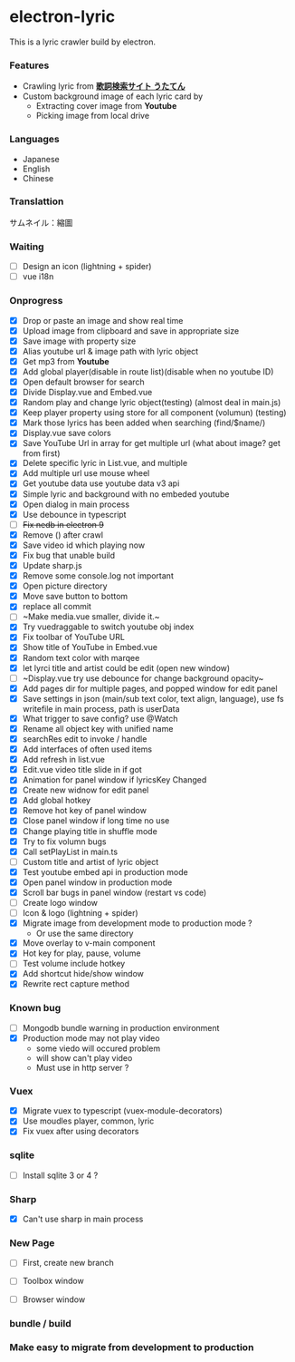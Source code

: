 # electron-lyric

This is a lyric crawler build by electron.


### Features
* Crawling lyric from **[歌詞検索サイト うたてん](https://utaten.com/)**
* Custom background image of each lyric card by
    * Extracting cover image from **Youtube**
    * Picking image from local drive 

### Languages
- Japanese
- English
- Chinese

### Translattion

サムネイル：縮圖

### Waiting

* [ ] Design an icon (lightning + spider)
* [ ] vue i18n

### Onprogress

* [x] Drop or paste an image and show real time
* [x] Upload image from clipboard and save in appropriate size
* [x] Save image with property size
* [x] Alias youtube url & image path with lyric object
* [x] Get mp3 from **Youtube**
* [x] Add global player(disable in route list)(disable when no youtube ID)
* [x] Open default browser for search
* [x] Divide Display.vue and Embed.vue
* [x] Random play and change lyric object(testing) (almost deal in main.js)
* [x] Keep player property using store for all component (volumun) (testing)
* [x] Mark those lyrics has been added when searching (find/$name/)
* [x] Display.vue save colors
* [x] Save YouTube Url in array for get multiple url (what about image? get from first)
* [x] Delete specific lyric in List.vue, and multiple 
* [x] Add multiple url use mouse wheel
* [x] Get youtube data use youtube data v3 api
* [x] Simple lyric and background with no embeded youtube
* [x] Open dialog in main process
* [x] Use debounce in typescript
* [ ] ~~Fix nedb in electron 9~~
* [x] Remove () after crawl
* [x] Save video id which playing now
* [x] Fix bug that unable build
* [x] Update sharp.js
* [x] Remove some console.log not important
* [x] Open picture directory
* [x] Move save button to bottom 
* [x] replace all commit
* [ ] ~Make media.vue smaller, divide it.~
* [x] Try vuedraggable to switch youtube obj index
* [x] Fix toolbar of YouTube URL 
* [x] Show title of YouTube in Embed.vue
* [x] Random text color with marqee
* [x] let lyrci title and artist could be edit (open new window)
* [ ] ~Display.vue try use debounce for change background opacity~
* [x] Add pages dir for multiple pages, and popped window for edit panel
* [x] Save settings in json (main/sub text color, text align, language), use fs writefile in main process, path is userData
* [x] What trigger to save config? use @Watch
* [x] Rename all object key with unified name
* [x] searchRes edit to invoke / handle
* [x] Add interfaces of often used items
* [x] Add refresh in list.vue
* [x] Edit.vue video title slide in if got 
* [x] Animation for panel window if lyricsKey Changed
* [x] Create new widnow for edit panel
* [x] Add global hotkey
* [x] Remove hot key of panel window
* [x] Close panel window if long time no use
* [x] Change playing title in shuffle mode
* [x] Try to fix volumn bugs
* [x] Call setPlayList in main.ts  
* [ ] Custom title and artist of lyric object
* [x] Test youtube embed api in production mode 
* [x] Open panel window in production mode
* [x] Scroll bar bugs in panel window (restart vs code)
* [ ] Create logo window
* [ ] Icon & logo (lightning + spider) 
* [x] Migrate image from development mode to production mode ?
    * Or use the same directory
* [x] Move overlay to v-main component
* [x] Hot key for play, pause, volume
* [ ] Test volume include hotkey
* [x] Add shortcut hide/show window
* [x] Rewrite rect capture method

### Known bug 

* [ ] Mongodb bundle warning in production environment
* [x] Production mode may not play video
    * some viedo will occured problem
    * will show can't play video
    * Must use in http server ?    
### Vuex

* [x] Migrate vuex to typescript (vuex-module-decorators)
* [x] Use moudles player, common, lyric
* [x] Fix vuex after using decorators

### sqlite

* [ ] Install sqlite 3 or 4 ?

### Sharp 

* [x] Can't use sharp in main process


### New Page 

* [ ] First, create new branch
* [ ] Toolbox window 
* [ ] Browser window 


### bundle / build

### Make easy to migrate from development to production

